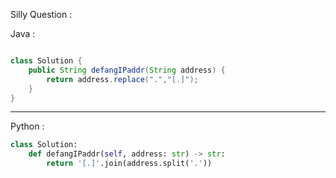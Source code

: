 
Silly Question :

Java :

```Java

class Solution {
    public String defangIPaddr(String address) {
        return address.replace(".","[.]");
    }
}

```

---

Python :

```Python
class Solution:
    def defangIPaddr(self, address: str) -> str:
        return '[.]'.join(address.split('.'))

```
